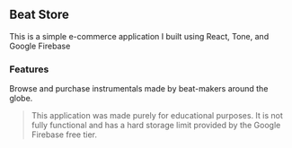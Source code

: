 ## Beat Store

This is a simple e-commerce application I built using React, Tone, and Google Firebase

### Features

Browse and purchase instrumentals made by beat-makers around the globe.

> This application was made purely for educational purposes. It is not fully functional and has a hard storage limit provided by the Google Firebase free tier.
